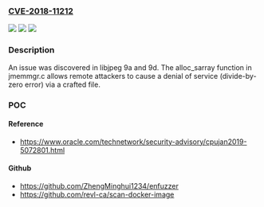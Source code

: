 ### [CVE-2018-11212](https://cve.mitre.org/cgi-bin/cvename.cgi?name=CVE-2018-11212)
![](https://img.shields.io/static/v1?label=Product&message=n%2Fa&color=blue)
![](https://img.shields.io/static/v1?label=Version&message=n%2Fa&color=blue)
![](https://img.shields.io/static/v1?label=Vulnerability&message=n%2Fa&color=brighgreen)

### Description

An issue was discovered in libjpeg 9a and 9d. The alloc_sarray function in jmemmgr.c allows remote attackers to cause a denial of service (divide-by-zero error) via a crafted file.

### POC

#### Reference
- https://www.oracle.com/technetwork/security-advisory/cpujan2019-5072801.html

#### Github
- https://github.com/ZhengMinghui1234/enfuzzer
- https://github.com/revl-ca/scan-docker-image

